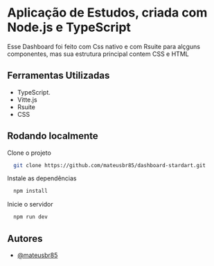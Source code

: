 
# Aplicação de Estudos, criada com Node.js e TypeScript

Esse Dashboard foi feito com Css nativo e com Rsuite para alçguns componentes, mas sua estrutura principal contem CSS e HTML

## Ferramentas Utilizadas
- TypeScript.
- Vitte.js
- Rsuite
- CSS
## Rodando localmente

Clone o projeto

```bash
  git clone https://github.com/mateusbr85/dashboard-stardart.git
```

Instale as dependências

```bash
  npm install
```

Inicie o servidor

```bash
  npm run dev
```


## Autores

- [@mateusbr85](https://www.github.com/mateusbr85)

